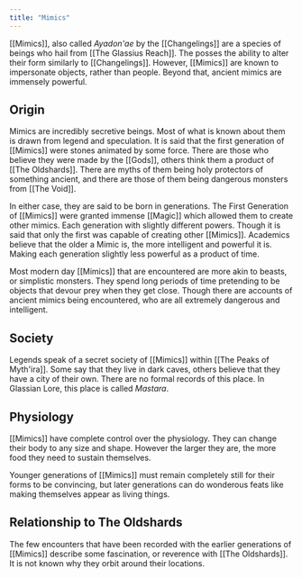 ```yaml
---
title: "Mimics"
---
```

[[Mimics]], also called *Ayadon'ae* by the [[Changelings]] are a species of beings who hail from [[The Glassius Reach]]. The posses the ability to alter their form similarly to [[Changelings]]. However, [[Mimics]] are known to impersonate objects, rather than people. Beyond that, ancient mimics are immensely powerful.

## Origin
Mimics are incredibly secretive beings. Most of what is known about them is drawn from legend and speculation. It is said that the first generation of [[Mimics]] were stones animated by some force. There are those who believe they were made by the [[Gods]], others think them a product of [[The Oldshards]]. There are myths of them being holy protectors of something ancient, and there are those of them being dangerous monsters from [[The Void]].

In either case, they are said to be born in generations. The First Generation of [[Mimics]] were granted immense [[Magic]] which allowed them to create other mimics. Each generation with slightly different powers. Though it is said that only the first was capable of creating other [[Mimics]]. Academics believe that the older a Mimic is, the more intelligent and powerful it is. Making each generation slightly less powerful as a product of time.

Most modern day [[Mimics]] that are encountered are more akin to beasts, or simplistic monsters. They spend long periods of time pretending to be objects that devour prey when they get close. Though there are accounts of ancient mimics being encountered, who are all extremely dangerous and intelligent.

## Society
Legends speak of a secret society of [[Mimics]] within [[The Peaks of Myth'ira]]. Some say that they live in dark caves, others believe that they have a city of their own. There are no formal records of this place. In Glassian Lore, this place is called *Mastara*.
## Physiology
[[Mimics]] have complete control over the physiology. They can change their body to any size and shape. However the larger they are, the more food they need to sustain themselves.

Younger generations of [[Mimics]] must remain completely still for their forms to be convincing, but later generations can do wonderous feats like making themselves appear as living things.
## Relationship to The Oldshards
The few encounters that have been recorded with the earlier generations of [[Mimics]] describe some fascination, or reverence with [[The Oldshards]]. It is not known why they orbit around their locations.